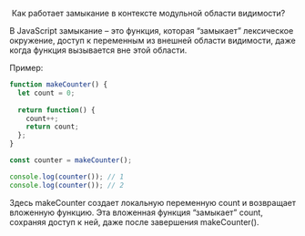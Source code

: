  Как работает замыкание в контексте модульной области видимости?

В JavaScript замыкание – это функция, которая “замыкает” лексическое окружение, доступ к переменным из внешней области видимости, даже когда функция вызывается вне этой области.

Пример:

```js
function makeCounter() {
  let count = 0;
  
  return function() {
    count++;
    return count;
  };
}

const counter = makeCounter();

console.log(counter()); // 1
console.log(counter()); // 2
```
  
Здесь makeCounter создает локальную переменную count и возвращает вложенную функцию. Эта вложенная функция “замыкает” count, сохраняя доступ к ней, даже после завершения makeCounter().